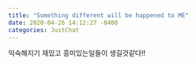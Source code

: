 ```yaml
---
title: "Something different will be happened to ME"
date: 2020-04-26 14:12:27 -0400
categories: JustChat
---
```

익숙해지기
재밌고 흥미있는일들이 생길것같다!!

